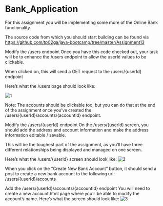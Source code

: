 # Bank_Application

For this assignment you will be implementing some more of the Online Bank functionality.

The source code from which you should start building can be found via https://github.com/tp02ga/java-bootcamp/tree/master/Assignment13

Modify the /users endpoint
Once you have this code checked out, your task will be to enhance the /users endpoint to allow the userId values to be clickable.

When clicked on, this will send a GET request to the /users/{userId} endpoint

Here’s what the /users page should look like:

 ![1](https://user-images.githubusercontent.com/65437249/158940692-af592a58-6053-42b8-a3f4-f3c3dda617fb.png)


Note: The accounts should be clickable too, but you can do that at the end of the assignment once you’ve created the /users/{userId}/accounts/{accountId} endpoint.




Modify the /users/{userId} endpoint
On the /users/{userId} screen, you should add the address and account information and make the address information editable / savable.

This will be the toughest part of the assignment, as you’ll have three different relationships being displayed and managed on one screen.

Here’s what the /users/{userId} screen should look like:
![2](https://user-images.githubusercontent.com/65437249/158940792-5fd41245-60ec-4da3-a6d3-1f7ba04d3e53.png)



When you click on the “Create New Bank Account” button, it should send a post to create a new bank account to the following url: /users/{userId}/accounts

 

Add the /users/{userId}/accounts/{accountId} endpoint
You will need to create a new account.html page where you’ll be able to modify the account’s name. Here’s what the screen should look like:
![3](https://user-images.githubusercontent.com/65437249/158940820-ea6bca93-cb01-44d5-83f4-92b91697b212.png)



